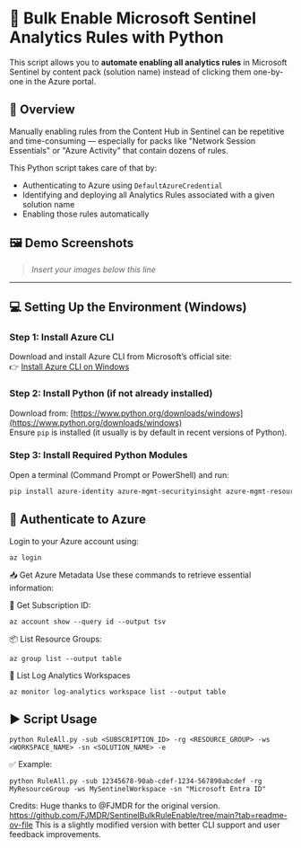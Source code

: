 # 🚀 Bulk Enable Microsoft Sentinel Analytics Rules with Python

This script allows you to **automate enabling all analytics rules** in Microsoft Sentinel by content pack (solution name) instead of clicking them one-by-one in the Azure portal.

## 📌 Overview

Manually enabling rules from the Content Hub in Sentinel can be repetitive and time-consuming — especially for packs like "Network Session Essentials" or "Azure Activity" that contain dozens of rules.

This Python script takes care of that by:
- Authenticating to Azure using `DefaultAzureCredential`
- Identifying and deploying all Analytics Rules associated with a given solution name
- Enabling those rules automatically

## 🖼️ Demo Screenshots

> _Insert your images below this line_



---

## 💻 Setting Up the Environment (Windows)

### Step 1: Install Azure CLI

Download and install Azure CLI from Microsoft’s official site:  
👉 [Install Azure CLI on Windows](https://learn.microsoft.com/en-us/cli/azure/install-azure-cli-windows)

### Step 2: Install Python (if not already installed)

Download from: [https://www.python.org/downloads/windows](https://www.python.org/downloads/windows)  
Ensure `pip` is installed (it usually is by default in recent versions of Python).

### Step 3: Install Required Python Modules

Open a terminal (Command Prompt or PowerShell) and run:

```bash
pip install azure-identity azure-mgmt-securityinsight azure-mgmt-resource requests
```

## 🔐 Authenticate to Azure
Login to your Azure account using:
```
az login
```
📥 Get Azure Metadata
Use these commands to retrieve essential information:

🔑 Get Subscription ID:
```
az account show --query id --output tsv
```
📦 List Resource Groups:
```
az group list --output table
```
🧠 List Log Analytics Workspaces
```
az monitor log-analytics workspace list --output table
```

## ▶️ Script Usage
```
python RuleAll.py -sub <SUBSCRIPTION_ID> -rg <RESOURCE_GROUP> -ws <WORKSPACE_NAME> -sn <SOLUTION_NAME> -e
```
✅ Example:
```
python RuleAll.py -sub 12345678-90ab-cdef-1234-567890abcdef -rg MyResourceGroup -ws MySentinelWorkspace -sn "Microsoft Entra ID"
```

Credits:
Huge thanks to @FJMDR for the original version.
https://github.com/FJMDR/SentinelBulkRuleEnable/tree/main?tab=readme-ov-file
This is a slightly modified version with better CLI support and user feedback improvements.
